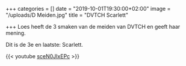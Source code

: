 +++
categories = []
date = "2019-10-01T19:30:00+02:00"
image = "/uploads/D Meiden.jpg"
title = "DVTCH Scarlett"

+++
Loes heeft de 3 smaken van de meiden van DVTCH en geeft haar mening. 

Dit is de 3e en laatste: Scarlett.

{{< youtube [sceN0JIxEPc](https://youtu.be/sceN0JIxEPc) >}}